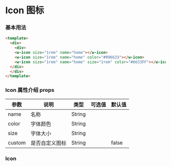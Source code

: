# Icon 图标 

### 基本用法

```html
<template>
  <div>
    <div>
    <w-icon size="1rem" name="home"></w-icon>
    <w-icon size="1rem" name="home" color="#996633"></w-icon>
    <w-icon size="1rem" name="home" size="1rem" color="#6633FF"></w-icon>
  </div>
  </div>
</template>
```

###  Icon 属性介绍 props

| 参数           | 说明         | 类型       | 可选值        | 默认值     |
|---------------|--------------|-----------|--------------|-----------|
| name          | 名称          | String    |              |          |
| color         | 字体颜色       | String    |              |          | 
| size          | 字体大小       | String    |              |          | 
| custom        | 是否自定义图标  | String    |              |   false  | 



###  Icon

<template>
    <div class="icon-section">
	    <div class="icon-section">
			<h3>Arrows &amp; Direction Icons </h3>
			<div class="icon-container">
				<span class="ti-arrow-up"></span><span class="icon-name"> arrow-up</span>
			</div>
			<div class="icon-container">
				<span class="ti-arrow-right"></span><span class="icon-name"> arrow-right</span>
			</div>
			<div class="icon-container">
				<span class="ti-arrow-left"></span><span class="icon-name"> arrow-left</span>
			</div>
			<div class="icon-container">
				<span class="ti-arrow-down"></span><span class="icon-name"> arrow-down</span>
			</div>
			<div class="icon-container">
				<span class="ti-arrows-vertical"></span><span class="icon-name"> arrows-vertical</span>
			</div>
			<div class="icon-container">
				<span class="ti-arrows-horizontal"></span><span class="icon-name"> arrows-horizontal</span>
			</div>
			<div class="icon-container">
				<span class="ti-angle-up"></span><span class="icon-name"> angle-up</span>
			</div>
			<div class="icon-container">
				<span class="ti-angle-right"></span><span class="icon-name"> angle-right</span>
			</div>
			<div class="icon-container">
				<span class="ti-angle-left"></span><span class="icon-name"> angle-left</span>
			</div>
			<div class="icon-container">
				<span class="ti-angle-down"></span><span class="icon-name"> angle-down</span>
			</div>	
			<div class="icon-container">
				<span class="ti-angle-double-up"></span><span class="icon-name"> angle-double-up</span>
			</div>
			<div class="icon-container">
				<span class="ti-angle-double-right"></span><span class="icon-name"> angle-double-right</span>
			</div>
			<div class="icon-container">
				<span class="ti-angle-double-left"></span><span class="icon-name"> angle-double-left</span>
			</div>
			<div class="icon-container">
				<span class="ti-angle-double-down"></span><span class="icon-name"> angle-double-down</span>
			</div>					
			<div class="icon-container">
				<span class="ti-move"></span><span class="icon-name"> move</span>
			</div>
			<div class="icon-container">
				<span class="ti-fullscreen"></span><span class="icon-name"> fullscreen</span>
			</div>
			<div class="icon-container">
				<span class="ti-arrow-top-right"></span><span class="icon-name"> arrow-top-right</span>
			</div>
			<div class="icon-container">
				<span class="ti-arrow-top-left"></span><span class="icon-name"> arrow-top-left</span>
			</div>
			<div class="icon-container">
				<span class="ti-arrow-circle-up"></span><span class="icon-name"> arrow-circle-up</span>
			</div>
			<div class="icon-container">
				<span class="ti-arrow-circle-right"></span><span class="icon-name"> arrow-circle-right</span>
			</div>
			<div class="icon-container">
				<span class="ti-arrow-circle-left"></span><span class="icon-name"> arrow-circle-left</span>
			</div>
			<div class="icon-container">
				<span class="ti-arrow-circle-down"></span><span class="icon-name"> arrow-circle-down</span>
			</div>
			<div class="icon-container">
				<span class="ti-arrows-corner"></span><span class="icon-name"> arrows-corner</span>
			</div>
			<div class="icon-container">
				<span class="ti-split-v"></span><span class="icon-name"> split-v</span>
			</div>
			<div class="icon-container">
				<span class="ti-split-v-alt"></span><span class="icon-name"> split-v-alt</span>
			</div>
			<div class="icon-container">
				<span class="ti-split-h"></span><span class="icon-name"> split-h</span>
			</div>
			<div class="icon-container">
				<span class="ti-hand-point-up"></span><span class="icon-name"> hand-point-up</span>
			</div>
			<div class="icon-container">
				<span class="ti-hand-point-right"></span><span class="icon-name"> hand-point-right</span>
			</div>
			<div class="icon-container">
				<span class="ti-hand-point-left"></span><span class="icon-name"> hand-point-left</span>
			</div>
			<div class="icon-container">
				<span class="ti-hand-point-down"></span><span class="icon-name"> hand-point-down</span>
			</div>
			<div class="icon-container">
				<span class="ti-back-right"></span><span class="icon-name"> back-right</span>
			</div>
			<div class="icon-container">
				<span class="ti-back-left"></span><span class="icon-name"> back-left</span>
			</div>
			<div class="icon-container">
				<span class="ti-exchange-vertical"></span><span class="icon-name"> exchange-vertical</span>
			</div>
		</div> <!-- Arrows Icons -->
		<h3>Web App Icons</h3>
		<div class="icon-section">
			<div class="icon-container">
				<span class="ti-wand"></span><span class="icon-name"> wand</span>
			</div>
			<div class="icon-container">
				<span class="ti-save"></span><span class="icon-name"> save</span>
			</div>
			<div class="icon-container">
				<span class="ti-save-alt"></span><span class="icon-name"> save-alt</span>
			</div>
			<div class="icon-container">
				<span class="ti-direction"></span><span class="icon-name"> direction</span>
			</div>
			<div class="icon-container">
				<span class="ti-direction-alt"></span><span class="icon-name"> direction-alt</span>
			</div>
			<div class="icon-container">
				<span class="ti-user"></span><span class="icon-name"> user</span>
			</div>
			<div class="icon-container">
				<span class="ti-link"></span><span class="icon-name"> link</span>
			</div>
			<div class="icon-container">
				<span class="ti-unlink"></span><span class="icon-name"> unlink</span>
			</div>
			<div class="icon-container">
				<span class="ti-trash"></span><span class="icon-name"> trash</span>
			</div>
			<div class="icon-container">
				<span class="ti-target"></span><span class="icon-name"> target</span>
			</div>
			<div class="icon-container">
				<span class="ti-tag"></span><span class="icon-name"> tag</span>
			</div>
			<div class="icon-container">
				<span class="ti-desktop"></span><span class="icon-name"> desktop</span>
			</div>
			<div class="icon-container">
				<span class="ti-tablet"></span><span class="icon-name"> tablet</span>
			</div>
			<div class="icon-container">
				<span class="ti-mobile"></span><span class="icon-name"> mobile</span>
			</div>
			<div class="icon-container">
				<span class="ti-email"></span><span class="icon-name"> email</span>
			</div>	
			<div class="icon-container">
				<span class="ti-star"></span><span class="icon-name"> star</span>
			</div>
			<div class="icon-container">
				<span class="ti-spray"></span><span class="icon-name"> spray</span>
			</div>
			<div class="icon-container">
				<span class="ti-signal"></span><span class="icon-name"> signal</span>
			</div>
			<div class="icon-container">
				<span class="ti-shopping-cart"></span><span class="icon-name"> shopping-cart</span>
			</div>
			<div class="icon-container">
				<span class="ti-shopping-cart-full"></span><span class="icon-name"> shopping-cart-full</span>
			</div>
			<div class="icon-container">
				<span class="ti-settings"></span><span class="icon-name"> settings</span>
			</div>
			<div class="icon-container">
				<span class="ti-search"></span><span class="icon-name"> search</span>
			</div>
			<div class="icon-container">
				<span class="ti-zoom-in"></span><span class="icon-name"> zoom-in</span>
			</div>
			<div class="icon-container">
				<span class="ti-zoom-out"></span><span class="icon-name"> zoom-out</span>
			</div>
			<div class="icon-container">
				<span class="ti-cut"></span><span class="icon-name"> cut</span>
			</div>
			<div class="icon-container">
				<span class="ti-ruler"></span><span class="icon-name"> ruler</span>
			</div>
			<div class="icon-container">
				<span class="ti-ruler-alt-2"></span><span class="icon-name"> ruler-alt-2</span>
			</div>			
			<div class="icon-container">
				<span class="ti-ruler-pencil"></span><span class="icon-name"> ruler-pencil</span>
			</div>
			<div class="icon-container">
				<span class="ti-ruler-alt"></span><span class="icon-name"> ruler-alt</span>
			</div>
			<div class="icon-container">
				<span class="ti-bookmark"></span><span class="icon-name"> bookmark</span>
			</div>
			<div class="icon-container">
				<span class="ti-bookmark-alt"></span><span class="icon-name"> bookmark-alt</span>
			</div>
			<div class="icon-container">
				<span class="ti-reload"></span><span class="icon-name"> reload</span>
			</div>
			<div class="icon-container">
				<span class="ti-plus"></span><span class="icon-name"> plus</span>
			</div>
			<div class="icon-container">
				<span class="ti-minus"></span><span class="icon-name"> minus</span>
			</div>
			<div class="icon-container">
				<span class="ti-close"></span><span class="icon-name"> close</span>
			</div>			
			<div class="icon-container">
				<span class="ti-pin"></span><span class="icon-name"> pin</span>
			</div>
			<div class="icon-container">
				<span class="ti-pencil"></span><span class="icon-name"> pencil</span>
			</div>
		  	<div class="icon-container">
				<span class="ti-pencil-alt"></span><span class="icon-name"> pencil-alt</span>
			</div>
			<div class="icon-container">
				<span class="ti-paint-roller"></span><span class="icon-name"> paint-roller</span>
			</div>
			<div class="icon-container">
				<span class="ti-paint-bucket"></span><span class="icon-name"> paint-bucket</span>
			</div>
			<div class="icon-container">
				<span class="ti-na"></span><span class="icon-name"> na</span>
			</div>
			<div class="icon-container">
				<span class="ti-medall"></span><span class="icon-name"> medall</span>
			</div>
			<div class="icon-container">
				<span class="ti-medall-alt"></span><span class="icon-name"> medall-alt</span>
			</div>
			<div class="icon-container">
				<span class="ti-marker"></span><span class="icon-name"> marker</span>
			</div>
			<div class="icon-container">
				<span class="ti-marker-alt"></span><span class="icon-name"> marker-alt</span>
			</div>
			<div class="icon-container">
				<span class="ti-lock"></span><span class="icon-name"> lock</span>
			</div>
			<div class="icon-container">
				<span class="ti-unlock"></span><span class="icon-name"> unlock</span>
			</div>
			<div class="icon-container">
				<span class="ti-location-arrow"></span><span class="icon-name"> location-arrow</span>
			</div>
			<div class="icon-container">
				<span class="ti-layout"></span><span class="icon-name"> layout</span>
			</div>
			<div class="icon-container">
				<span class="ti-layers"></span><span class="icon-name"> layers</span>
			</div>
			<div class="icon-container">
				<span class="ti-layers-alt"></span><span class="icon-name"> layers-alt</span>
			</div>
			<div class="icon-container">
				<span class="ti-key"></span><span class="icon-name"> key</span>
			</div>
			<div class="icon-container">
				<span class="ti-image"></span><span class="icon-name"> image</span>
			</div>
			<div class="icon-container">
				<span class="ti-heart"></span><span class="icon-name"> heart</span>
			</div>
			<div class="icon-container">
				<span class="ti-heart-broken"></span><span class="icon-name"> heart-broken</span>
			</div>
			<div class="icon-container">
				<span class="ti-hand-stop"></span><span class="icon-name"> hand-stop</span>
			</div>
			<div class="icon-container">
				<span class="ti-hand-open"></span><span class="icon-name"> hand-open</span>
			</div>
			<div class="icon-container">
				<span class="ti-hand-drag"></span><span class="icon-name"> hand-drag</span>
			</div>
			<div class="icon-container">
				<span class="ti-flag"></span><span class="icon-name"> flag</span>
			</div>
			<div class="icon-container">
				<span class="ti-flag-alt"></span><span class="icon-name"> flag-alt</span>
			</div>
			<div class="icon-container">
				<span class="ti-flag-alt-2"></span><span class="icon-name"> flag-alt-2</span>
			</div>
			<div class="icon-container">
				<span class="ti-eye"></span><span class="icon-name"> eye</span>
			</div>
			<div class="icon-container">
				<span class="ti-import"></span><span class="icon-name"> import</span>
			</div>			
			<div class="icon-container">
				<span class="ti-export"></span><span class="icon-name"> export</span>
			</div>
			<div class="icon-container">
				<span class="ti-cup"></span><span class="icon-name"> cup</span>
			</div>
			<div class="icon-container">
				<span class="ti-crown"></span><span class="icon-name"> crown</span>
			</div>
			<div class="icon-container">
				<span class="ti-comments"></span><span class="icon-name"> comments</span>
			</div>
			<div class="icon-container">
				<span class="ti-comment"></span><span class="icon-name"> comment</span>
			</div>
			<div class="icon-container">
				<span class="ti-comment-alt"></span><span class="icon-name"> comment-alt</span>
			</div>
			<div class="icon-container">
				<span class="ti-thought"></span><span class="icon-name"> thought</span>
			</div>			
			<div class="icon-container">
				<span class="ti-clip"></span><span class="icon-name"> clip</span>
			</div>
			<div class="icon-container">
				<span class="ti-check"></span><span class="icon-name"> check</span>
			</div>
			<div class="icon-container">
				<span class="ti-check-box"></span><span class="icon-name"> check-box</span>
			</div>
			<div class="icon-container">
				<span class="ti-camera"></span><span class="icon-name"> camera</span>
			</div>
			<div class="icon-container">
				<span class="ti-announcement"></span><span class="icon-name"> announcement</span>
			</div>
			<div class="icon-container">
				<span class="ti-brush"></span><span class="icon-name"> brush</span>
			</div>
			<div class="icon-container">
				<span class="ti-brush-alt"></span><span class="icon-name"> brush-alt</span>
			</div>
			<div class="icon-container">
				<span class="ti-palette"></span><span class="icon-name"> palette</span>
			</div>			
			<div class="icon-container">
				<span class="ti-briefcase"></span><span class="icon-name"> briefcase</span>
			</div>
			<div class="icon-container">
				<span class="ti-bolt"></span><span class="icon-name"> bolt</span>
			</div>
			<div class="icon-container">
				<span class="ti-bolt-alt"></span><span class="icon-name"> bolt-alt</span>
			</div>
			<div class="icon-container">
				<span class="ti-blackboard"></span><span class="icon-name"> blackboard</span>
			</div>
			<div class="icon-container">
				<span class="ti-bag"></span><span class="icon-name"> bag</span>
			</div>
			<div class="icon-container">
				<span class="ti-world"></span><span class="icon-name"> world</span>
			</div>
			<div class="icon-container">
				<span class="ti-wheelchair"></span><span class="icon-name"> wheelchair</span>
			</div>
			<div class="icon-container">
				<span class="ti-car"></span><span class="icon-name"> car</span>
			</div>
			<div class="icon-container">
				<span class="ti-truck"></span><span class="icon-name"> truck</span>
			</div>
			<div class="icon-container">
				<span class="ti-timer"></span><span class="icon-name"> timer</span>
			</div>
			<div class="icon-container">
				<span class="ti-ticket"></span><span class="icon-name"> ticket</span>
			</div>
			<div class="icon-container">
				<span class="ti-thumb-up"></span><span class="icon-name"> thumb-up</span>
			</div>
			<div class="icon-container">
				<span class="ti-thumb-down"></span><span class="icon-name"> thumb-down</span>
			</div>
			<div class="icon-container">
				<span class="ti-stats-up"></span><span class="icon-name"> stats-up</span>
			</div>
			<div class="icon-container">
				<span class="ti-stats-down"></span><span class="icon-name"> stats-down</span>
			</div>
			<div class="icon-container">
				<span class="ti-shine"></span><span class="icon-name"> shine</span>
			</div>
			<div class="icon-container">
				<span class="ti-shift-right"></span><span class="icon-name"> shift-right</span>
			</div>
			<div class="icon-container">
				<span class="ti-shift-left"></span><span class="icon-name"> shift-left</span>
			</div>
			<div class="icon-container">
				<span class="ti-shift-right-alt"></span><span class="icon-name"> shift-right-alt</span>
			</div>
			<div class="icon-container">
				<span class="ti-shift-left-alt"></span><span class="icon-name"> shift-left-alt</span>
			</div>
			<div class="icon-container">
				<span class="ti-shield"></span><span class="icon-name"> shield</span>
			</div>
			<div class="icon-container">
				<span class="ti-notepad"></span><span class="icon-name"> notepad</span>
			</div>
			<div class="icon-container">
				<span class="ti-server"></span><span class="icon-name"> server</span>
			</div>
			<div class="icon-container">
				<span class="ti-pulse"></span><span class="icon-name"> pulse</span>
			</div>
			<div class="icon-container">
				<span class="ti-printer"></span><span class="icon-name"> printer</span>
			</div>
			<div class="icon-container">
				<span class="ti-power-off"></span><span class="icon-name"> power-off</span>
			</div>
			<div class="icon-container">
				<span class="ti-plug"></span><span class="icon-name"> plug</span>
			</div>
			<div class="icon-container">
				<span class="ti-pie-chart"></span><span class="icon-name"> pie-chart</span>
			</div>
			<div class="icon-container">
				<span class="ti-panel"></span><span class="icon-name"> panel</span>
			</div>
			<div class="icon-container">
				<span class="ti-package"></span><span class="icon-name"> package</span>
			</div>
			<div class="icon-container">
				<span class="ti-music"></span><span class="icon-name"> music</span>
			</div>
			<div class="icon-container">
				<span class="ti-music-alt"></span><span class="icon-name"> music-alt</span>
			</div>
			<div class="icon-container">
				<span class="ti-mouse"></span><span class="icon-name"> mouse</span>
			</div>
			<div class="icon-container">
				<span class="ti-mouse-alt"></span><span class="icon-name"> mouse-alt</span>
			</div>
			<div class="icon-container">
				<span class="ti-money"></span><span class="icon-name"> money</span>
			</div>
			<div class="icon-container">
				<span class="ti-microphone"></span><span class="icon-name"> microphone</span>
			</div>
			<div class="icon-container">
				<span class="ti-menu"></span><span class="icon-name"> menu</span>
			</div>
			<div class="icon-container">
				<span class="ti-menu-alt"></span><span class="icon-name"> menu-alt</span>
			</div>
			<div class="icon-container">
				<span class="ti-map"></span><span class="icon-name"> map</span>
			</div>
			<div class="icon-container">
				<span class="ti-map-alt"></span><span class="icon-name"> map-alt</span>
			</div>
			<div class="icon-container">
				<span class="ti-location-pin"></span><span class="icon-name"> location-pin</span>
			</div>
			<div class="icon-container">
				<span class="ti-light-bulb"></span><span class="icon-name"> light-bulb</span>
			</div>
			<div class="icon-container">
				<span class="ti-info"></span><span class="icon-name"> info</span>
			</div>
			<div class="icon-container">
				<span class="ti-infinite"></span><span class="icon-name"> infinite</span>
			</div>
			<div class="icon-container">
				<span class="ti-id-badge"></span><span class="icon-name"> id-badge</span>
			</div>
			<div class="icon-container">
				<span class="ti-hummer"></span><span class="icon-name"> hummer</span>
			</div>
			<div class="icon-container">
				<span class="ti-home"></span><span class="icon-name"> home</span>
			</div>
			<div class="icon-container">
				<span class="ti-help"></span><span class="icon-name"> help</span>
			</div>
			<div class="icon-container">
				<span class="ti-headphone"></span><span class="icon-name"> headphone</span>
			</div>
			<div class="icon-container">
				<span class="ti-harddrives"></span><span class="icon-name"> harddrives</span>
			</div>
			<div class="icon-container">
				<span class="ti-harddrive"></span><span class="icon-name"> harddrive</span>
			</div>
			<div class="icon-container">
				<span class="ti-gift"></span><span class="icon-name"> gift</span>
			</div>
			<div class="icon-container">
				<span class="ti-game"></span><span class="icon-name"> game</span>
			</div>
			<div class="icon-container">
				<span class="ti-filter"></span><span class="icon-name"> filter</span>
			</div>
			<div class="icon-container">
				<span class="ti-files"></span><span class="icon-name"> files</span>
			</div>
			<div class="icon-container">
				<span class="ti-file"></span><span class="icon-name"> file</span>
			</div>
			<div class="icon-container">
				<span class="ti-zip"></span><span class="icon-name"> zip</span>
			</div>
			<div class="icon-container">
				<span class="ti-folder"></span><span class="icon-name"> folder</span>
			</div>			
			<div class="icon-container">
				<span class="ti-envelope"></span><span class="icon-name"> envelope</span>
			</div>
			<div class="icon-container">
				<span class="ti-dashboard"></span><span class="icon-name"> dashboard</span>
			</div>
			<div class="icon-container">
				<span class="ti-cloud"></span><span class="icon-name"> cloud</span>
			</div>
			<div class="icon-container">
				<span class="ti-cloud-up"></span><span class="icon-name"> cloud-up</span>
			</div>
			<div class="icon-container">
				<span class="ti-cloud-down"></span><span class="icon-name"> cloud-down</span>
			</div>
			<div class="icon-container">
				<span class="ti-clipboard"></span><span class="icon-name"> clipboard</span>
			</div>
			<div class="icon-container">
				<span class="ti-calendar"></span><span class="icon-name"> calendar</span>
			</div>
			<div class="icon-container">
				<span class="ti-book"></span><span class="icon-name"> book</span>
			</div>
			<div class="icon-container">
				<span class="ti-bell"></span><span class="icon-name"> bell</span>
			</div>
			<div class="icon-container">
				<span class="ti-basketball"></span><span class="icon-name"> basketball</span>
			</div>
			<div class="icon-container">
				<span class="ti-bar-chart"></span><span class="icon-name"> bar-chart</span>
			</div>
			<div class="icon-container">
				<span class="ti-bar-chart-alt"></span><span class="icon-name"> bar-chart-alt</span>
			</div>
			<div class="icon-container">
				<span class="ti-archive"></span><span class="icon-name"> archive</span>
			</div>
			<div class="icon-container">
				<span class="ti-anchor"></span><span class="icon-name"> anchor</span>
			</div>
			<div class="icon-container">
				<span class="ti-alert"></span><span class="icon-name"> alert</span>
			</div>
			<div class="icon-container">
				<span class="ti-alarm-clock"></span><span class="icon-name"> alarm-clock</span>
			</div>
			<div class="icon-container">
				<span class="ti-agenda"></span><span class="icon-name"> agenda</span>
			</div>
			<div class="icon-container">
				<span class="ti-write"></span><span class="icon-name"> write</span>
			</div>
			<div class="icon-container">
				<span class="ti-wallet"></span><span class="icon-name"> wallet</span>
			</div>
			<div class="icon-container">
				<span class="ti-video-clapper"></span><span class="icon-name"> video-clapper</span>
			</div>
			<div class="icon-container">
				<span class="ti-video-camera"></span><span class="icon-name"> video-camera</span>
			</div>
			<div class="icon-container">
				<span class="ti-vector"></span><span class="icon-name"> vector</span>
			</div>
			<div class="icon-container">
				<span class="ti-support"></span><span class="icon-name"> support</span>
			</div>
			<div class="icon-container">
				<span class="ti-stamp"></span><span class="icon-name"> stamp</span>
			</div>
			<div class="icon-container">
				<span class="ti-slice"></span><span class="icon-name"> slice</span>
			</div>
			<div class="icon-container">
				<span class="ti-shortcode"></span><span class="icon-name"> shortcode</span>
			</div>
			<div class="icon-container">
				<span class="ti-receipt"></span><span class="icon-name"> receipt</span>
			</div>
			<div class="icon-container">
				<span class="ti-pin2"></span><span class="icon-name"> pin2</span>
			</div>
			<div class="icon-container">
				<span class="ti-pin-alt"></span><span class="icon-name"> pin-alt</span>
			</div>
			<div class="icon-container">
				<span class="ti-pencil-alt2"></span><span class="icon-name"> pencil-alt2</span>
			</div>
			<div class="icon-container">
				<span class="ti-eraser"></span><span class="icon-name"> eraser</span>
			</div>			
			<div class="icon-container">
				<span class="ti-more"></span><span class="icon-name"> more</span>
			</div>
			<div class="icon-container">
				<span class="ti-more-alt"></span><span class="icon-name"> more-alt</span>
			</div>
			<div class="icon-container">
				<span class="ti-microphone-alt"></span><span class="icon-name"> microphone-alt</span>
			</div>
			<div class="icon-container">
				<span class="ti-magnet"></span><span class="icon-name"> magnet</span>
			</div>
			<div class="icon-container">
				<span class="ti-line-double"></span><span class="icon-name"> line-double</span>
			</div>
			<div class="icon-container">
				<span class="ti-line-dotted"></span><span class="icon-name"> line-dotted</span>
			</div>
			<div class="icon-container">
				<span class="ti-line-dashed"></span><span class="icon-name"> line-dashed</span>
			</div>
			<div class="icon-container">
				<span class="ti-ink-pen"></span><span class="icon-name"> ink-pen</span>
			</div>
			<div class="icon-container">
				<span class="ti-info-alt"></span><span class="icon-name"> info-alt</span>
			</div>
			<div class="icon-container">
				<span class="ti-help-alt"></span><span class="icon-name"> help-alt</span>
			</div>
			<div class="icon-container">
				<span class="ti-headphone-alt"></span><span class="icon-name"> headphone-alt</span>
			</div>
			<div class="icon-container">
				<span class="ti-gallery"></span><span class="icon-name"> gallery</span>
			</div>
			<div class="icon-container">
				<span class="ti-face-smile"></span><span class="icon-name"> face-smile</span>
			</div>
			<div class="icon-container">
				<span class="ti-face-sad"></span><span class="icon-name"> face-sad</span>
			</div>
			<div class="icon-container">
				<span class="ti-credit-card"></span><span class="icon-name"> credit-card</span>
			</div>
			<div class="icon-container">
				<span class="ti-comments-smiley"></span><span class="icon-name"> comments-smiley</span>
			</div>
			<div class="icon-container">
				<span class="ti-time"></span><span class="icon-name"> time</span>
			</div>
			<div class="icon-container">
				<span class="ti-share"></span><span class="icon-name"> share</span>
			</div>
			<div class="icon-container">
				<span class="ti-share-alt"></span><span class="icon-name"> share-alt</span>
			</div>
			<div class="icon-container">
				<span class="ti-rocket"></span><span class="icon-name"> rocket</span>
			</div>
			<div class="icon-container">
				<span class="ti-new-window"></span><span class="icon-name"> new-window</span>
			</div>
			<div class="icon-container">
				<span class="ti-rss"></span><span class="icon-name"> rss</span>
			</div>
			<div class="icon-container">
				<span class="ti-rss-alt"></span><span class="icon-name"> rss-alt</span>
			</div>
		</div>
		<div class="icon-section">
			<h3>Control Icons</h3>
			<div class="icon-container">
				<span class="ti-control-stop"></span><span class="icon-name"> control-stop</span>
			</div>
			<div class="icon-container">
				<span class="ti-control-shuffle"></span><span class="icon-name"> control-shuffle</span>
			</div>
			<div class="icon-container">
				<span class="ti-control-play"></span><span class="icon-name"> control-play</span>
			</div>
			<div class="icon-container">
				<span class="ti-control-pause"></span><span class="icon-name"> control-pause</span>
			</div>
			<div class="icon-container">
				<span class="ti-control-forward"></span><span class="icon-name"> control-forward</span>
			</div>
			<div class="icon-container">
				<span class="ti-control-backward"></span><span class="icon-name"> control-backward</span>
			</div>	
			<div class="icon-container">
				<span class="ti-volume"></span><span class="icon-name"> volume</span>
			</div>
			<div class="icon-container">
				<span class="ti-control-skip-forward"></span><span class="icon-name"> control-skip-forward</span>
			</div>
			<div class="icon-container">
				<span class="ti-control-skip-backward"></span><span class="icon-name"> control-skip-backward</span>
			</div>
			<div class="icon-container">
				<span class="ti-control-record"></span><span class="icon-name"> control-record</span>
			</div>
			<div class="icon-container">
				<span class="ti-control-eject"></span><span class="icon-name"> control-eject</span>
			</div>			
		</div>
		<div class="icon-section">
			<h3>Text Editor</h3>
			<div class="icon-container">
				<span class="ti-paragraph"></span><span class="icon-name"> paragraph</span>
			</div>
			<div class="icon-container">
				<span class="ti-uppercase"></span><span class="icon-name"> uppercase</span>
			</div>
			<div class="icon-container">
				<span class="ti-underline"></span><span class="icon-name"> underline</span>
			</div>
			<div class="icon-container">
				<span class="ti-text"></span><span class="icon-name"> text</span>
			</div>
			<div class="icon-container">
				<span class="ti-Italic"></span><span class="icon-name"> ti-Italic</span>
			</div>
			<div class="icon-container">
				<span class="ti-smallcap"></span><span class="icon-name"> smallcap</span>
			</div>
			<div class="icon-container">
				<span class="ti-list"></span><span class="icon-name"> list</span>
			</div>
			<div class="icon-container">
				<span class="ti-list-ol"></span><span class="icon-name"> list-ol</span>
			</div>
			<div class="icon-container">
				<span class="ti-align-right"></span><span class="icon-name"> align-right</span>
			</div>
			<div class="icon-container">
				<span class="ti-align-left"></span><span class="icon-name"> align-left</span>
			</div>
			<div class="icon-container">
				<span class="ti-align-justify"></span><span class="icon-name"> align-justify</span>
			</div>
			<div class="icon-container">
				<span class="ti-align-center"></span><span class="icon-name"> align-center</span>
			</div>
			<div class="icon-container">
				<span class="ti-quote-right"></span><span class="icon-name"> quote-right</span>
			</div>
			<div class="icon-container">
				<span class="ti-quote-left"></span><span class="icon-name"> quote-left</span>
			</div>
		</div> <!-- Text Editor -->
		<div class="icon-section">
			<h3>Layout Icons</h3>
			<div class="icon-container">
				<span class="ti-layout-width-full"></span><span class="icon-name"> layout-width-full</span>
			</div>
			<div class="icon-container">
				<span class="ti-layout-width-default"></span><span class="icon-name"> layout-width-default</span>
			</div>
			<div class="icon-container">
				<span class="ti-layout-width-default-alt"></span><span class="icon-name"> layout-width-default-alt</span>
			</div>
			<div class="icon-container">
				<span class="ti-layout-tab"></span><span class="icon-name"> layout-tab</span>
			</div>
			<div class="icon-container">
				<span class="ti-layout-tab-window"></span><span class="icon-name"> layout-tab-window</span>
			</div>
			<div class="icon-container">
				<span class="ti-layout-tab-v"></span><span class="icon-name"> layout-tab-v</span>
			</div>
			<div class="icon-container">
				<span class="ti-layout-tab-min"></span><span class="icon-name"> layout-tab-min</span>
			</div>
			<div class="icon-container">
				<span class="ti-layout-slider"></span><span class="icon-name"> layout-slider</span>
			</div>
			<div class="icon-container">
				<span class="ti-layout-slider-alt"></span><span class="icon-name"> layout-slider-alt</span>
			</div>
			<div class="icon-container">
				<span class="ti-layout-sidebar-right"></span><span class="icon-name"> layout-sidebar-right</span>
			</div>
			<div class="icon-container">
				<span class="ti-layout-sidebar-none"></span><span class="icon-name"> layout-sidebar-none</span>
			</div>
			<div class="icon-container">
				<span class="ti-layout-sidebar-left"></span><span class="icon-name"> layout-sidebar-left</span>
			</div>
			<div class="icon-container">
				<span class="ti-layout-placeholder"></span><span class="icon-name"> layout-placeholder</span>
			</div>
			<div class="icon-container">
				<span class="ti-layout-menu"></span><span class="icon-name"> layout-menu</span>
			</div>
			<div class="icon-container">
				<span class="ti-layout-menu-v"></span><span class="icon-name"> layout-menu-v</span>
			</div>
			<div class="icon-container">
				<span class="ti-layout-menu-separated"></span><span class="icon-name"> layout-menu-separated</span>
			</div>
			<div class="icon-container">
				<span class="ti-layout-menu-full"></span><span class="icon-name"> layout-menu-full</span>
			</div>
			<div class="icon-container">
				<span class="ti-layout-media-right"></span><span class="icon-name"> layout-media-right</span>
			</div>
			<div class="icon-container">
				<span class="ti-layout-media-right-alt"></span><span class="icon-name"> layout-media-right-alt</span>
			</div>
			<div class="icon-container">
				<span class="ti-layout-media-overlay"></span><span class="icon-name"> layout-media-overlay</span>
			</div>
			<div class="icon-container">
				<span class="ti-layout-media-overlay-alt"></span><span class="icon-name"> layout-media-overlay-alt</span>
			</div>
			<div class="icon-container">
				<span class="ti-layout-media-overlay-alt-2"></span><span class="icon-name"> layout-media-overlay-alt-2</span>
			</div>
			<div class="icon-container">
				<span class="ti-layout-media-left"></span><span class="icon-name"> layout-media-left</span>
			</div>
			<div class="icon-container">
				<span class="ti-layout-media-left-alt"></span><span class="icon-name"> layout-media-left-alt</span>
			</div>
			<div class="icon-container">
				<span class="ti-layout-media-center"></span><span class="icon-name"> layout-media-center</span>
			</div>
			<div class="icon-container">
				<span class="ti-layout-media-center-alt"></span><span class="icon-name"> layout-media-center-alt</span>
			</div>
			<div class="icon-container">
				<span class="ti-layout-list-thumb"></span><span class="icon-name"> layout-list-thumb</span>
			</div>
			<div class="icon-container">
				<span class="ti-layout-list-thumb-alt"></span><span class="icon-name"> layout-list-thumb-alt</span>
			</div>
			<div class="icon-container">
				<span class="ti-layout-list-post"></span><span class="icon-name"> layout-list-post</span>
			</div>
			<div class="icon-container">
				<span class="ti-layout-list-large-image"></span><span class="icon-name"> layout-list-large-image</span>
			</div>
			<div class="icon-container">
				<span class="ti-layout-line-solid"></span><span class="icon-name"> layout-line-solid</span>
			</div>
			<div class="icon-container">
				<span class="ti-layout-grid4"></span><span class="icon-name"> layout-grid4</span>
			</div>
			<div class="icon-container">
				<span class="ti-layout-grid3"></span><span class="icon-name"> layout-grid3</span>
			</div>
			<div class="icon-container">
				<span class="ti-layout-grid2"></span><span class="icon-name"> layout-grid2</span>
			</div>
			<div class="icon-container">
				<span class="ti-layout-grid2-thumb"></span><span class="icon-name"> layout-grid2-thumb</span>
			</div>
			<div class="icon-container">
				<span class="ti-layout-cta-right"></span><span class="icon-name"> layout-cta-right</span>
			</div>
			<div class="icon-container">
				<span class="ti-layout-cta-left"></span><span class="icon-name"> layout-cta-left</span>
			</div>
			<div class="icon-container">
				<span class="ti-layout-cta-center"></span><span class="icon-name"> layout-cta-center</span>
			</div>
			<div class="icon-container">
				<span class="ti-layout-cta-btn-right"></span><span class="icon-name"> layout-cta-btn-right</span>
			</div>
			<div class="icon-container">
				<span class="ti-layout-cta-btn-left"></span><span class="icon-name"> layout-cta-btn-left</span>
			</div>
			<div class="icon-container">
				<span class="ti-layout-column4"></span><span class="icon-name"> layout-column4</span>
			</div>
			<div class="icon-container">
				<span class="ti-layout-column3"></span><span class="icon-name"> layout-column3</span>
			</div>
			<div class="icon-container">
				<span class="ti-layout-column2"></span><span class="icon-name"> layout-column2</span>
			</div>
			<div class="icon-container">
				<span class="ti-layout-accordion-separated"></span><span class="icon-name"> layout-accordion-separated</span>
			</div>
			<div class="icon-container">
				<span class="ti-layout-accordion-merged"></span><span class="icon-name"> layout-accordion-merged</span>
			</div>
			<div class="icon-container">
				<span class="ti-layout-accordion-list"></span><span class="icon-name"> layout-accordion-list</span>
			</div>
			<div class="icon-container">
				<span class="ti-widgetized"></span><span class="icon-name"> widgetized</span>
			</div>
			<div class="icon-container">
				<span class="ti-widget"></span><span class="icon-name"> widget</span>
			</div>
			<div class="icon-container">
				<span class="ti-widget-alt"></span><span class="icon-name"> widget-alt</span>
			</div>
			<div class="icon-container">
				<span class="ti-view-list"></span><span class="icon-name"> view-list</span>
			</div>
			<div class="icon-container">
				<span class="ti-view-list-alt"></span><span class="icon-name"> view-list-alt</span>
			</div>
			<div class="icon-container">
				<span class="ti-view-grid"></span><span class="icon-name"> view-grid</span>
			</div>
			<div class="icon-container">
				<span class="ti-upload"></span><span class="icon-name"> upload</span>
			</div>
			<div class="icon-container">
				<span class="ti-download"></span><span class="icon-name"> download</span>
			</div>	
			<div class="icon-container">
				<span class="ti-loop"></span><span class="icon-name"> loop</span>
			</div>
			<div class="icon-container">
				<span class="ti-layout-sidebar-2"></span><span class="icon-name"> layout-sidebar-2</span>
			</div>
			<div class="icon-container">
				<span class="ti-layout-grid4-alt"></span><span class="icon-name"> layout-grid4-alt</span>
			</div>
			<div class="icon-container">
				<span class="ti-layout-grid3-alt"></span><span class="icon-name"> layout-grid3-alt</span>
			</div>
			<div class="icon-container">
				<span class="ti-layout-grid2-alt"></span><span class="icon-name"> layout-grid2-alt</span>
			</div>
			<div class="icon-container">
				<span class="ti-layout-column4-alt"></span><span class="icon-name"> layout-column4-alt</span>
			</div>
			<div class="icon-container">
				<span class="ti-layout-column3-alt"></span><span class="icon-name"> layout-column3-alt</span>
			</div>
			<div class="icon-container">
				<span class="ti-layout-column2-alt"></span><span class="icon-name"> layout-column2-alt</span>
			</div>		
		</div> <!-- Layout Icons -->
		<div class="icon-section">
			<h3>Brand Icons</h3>
			<div class="icon-container">
				<span class="ti-flickr"></span><span class="icon-name"> flickr</span>
			</div>
			<div class="icon-container">
				<span class="ti-flickr-alt"></span><span class="icon-name"> flickr-alt</span>
			</div>			
			<div class="icon-container">
				<span class="ti-instagram"></span><span class="icon-name"> instagram</span>
			</div>
			<div class="icon-container">
				<span class="ti-google"></span><span class="icon-name"> google</span>
			</div>
			<div class="icon-container">
				<span class="ti-github"></span><span class="icon-name"> github</span>
			</div>
			<div class="icon-container">
				<span class="ti-facebook"></span><span class="icon-name"> facebook</span>
			</div>
			<div class="icon-container">
				<span class="ti-dropbox"></span><span class="icon-name"> dropbox</span>
			</div>
			<div class="icon-container">
				<span class="ti-dropbox-alt"></span><span class="icon-name"> dropbox-alt</span>
			</div>
			<div class="icon-container">
				<span class="ti-dribbble"></span><span class="icon-name"> dribbble</span>
			</div>
			<div class="icon-container">
				<span class="ti-apple"></span><span class="icon-name"> apple</span>
			</div>
			<div class="icon-container">
				<span class="ti-android"></span><span class="icon-name"> android</span>
			</div>
			<div class="icon-container">
				<span class="ti-yahoo"></span><span class="icon-name"> yahoo</span>
			</div>
			<div class="icon-container">
				<span class="ti-trello"></span><span class="icon-name"> trello</span>
			</div>
			<div class="icon-container">
				<span class="ti-stack-overflow"></span><span class="icon-name"> stack-overflow</span>
			</div>
			<div class="icon-container">
				<span class="ti-soundcloud"></span><span class="icon-name"> soundcloud</span>
			</div>
			<div class="icon-container">
				<span class="ti-sharethis"></span><span class="icon-name"> sharethis</span>
			</div>
			<div class="icon-container">
				<span class="ti-sharethis-alt"></span><span class="icon-name"> sharethis-alt</span>
			</div>
			<div class="icon-container">
				<span class="ti-reddit"></span><span class="icon-name"> reddit</span>
			</div>
			<div class="icon-container">
				<span class="ti-microsoft"></span><span class="icon-name"> microsoft</span>
			</div>
			<div class="icon-container">
				<span class="ti-microsoft-alt"></span><span class="icon-name"> microsoft-alt</span>
			</div>
			<div class="icon-container">
				<span class="ti-linux"></span><span class="icon-name"> linux</span>
			</div>
			<div class="icon-container">
				<span class="ti-jsfiddle"></span><span class="icon-name"> jsfiddle</span>
			</div>
			<div class="icon-container">
				<span class="ti-joomla"></span><span class="icon-name"> joomla</span>
			</div>
			<div class="icon-container">
				<span class="ti-html5"></span><span class="icon-name"> html5</span>
			</div>
			<div class="icon-container">
				<span class="ti-css3"></span><span class="icon-name"> css3</span>
			</div>	
			<div class="icon-container">
				<span class="ti-drupal"></span><span class="icon-name"> drupal</span>
			</div>
			<div class="icon-container">
				<span class="ti-wordpress"></span><span class="icon-name"> wordpress</span>
			</div>		
			<div class="icon-container">
				<span class="ti-tumblr"></span><span class="icon-name"> tumblr</span>
			</div>
			<div class="icon-container">
				<span class="ti-tumblr-alt"></span><span class="icon-name"> tumblr-alt</span>
			</div>
			<div class="icon-container">
				<span class="ti-skype"></span><span class="icon-name"> skype</span>
			</div>
			<div class="icon-container">
				<span class="ti-youtube"></span><span class="icon-name"> youtube</span>
			</div>
			<div class="icon-container">
				<span class="ti-vimeo"></span><span class="icon-name"> vimeo</span>
			</div>
			<div class="icon-container">
				<span class="ti-vimeo-alt"></span><span class="icon-name"> vimeo-alt</span>
			</div>			
			<div class="icon-container">
				<span class="ti-twitter"></span><span class="icon-name"> twitter</span>
			</div>
			<div class="icon-container">
				<span class="ti-twitter-alt"></span><span class="icon-name"> twitter-alt</span>
			</div>
			<div class="icon-container">
				<span class="ti-linkedin"></span><span class="icon-name"> linkedin</span>
			</div>
			<div class="icon-container">
				<span class="ti-pinterest"></span><span class="icon-name"> pinterest</span>
			</div>
			<div class="icon-container">
				<span class="ti-pinterest-alt"></span><span class="icon-name"> pinterest-alt</span>
			</div>
			<div class="icon-container">
				<span class="ti-themify-logo"></span><span class="icon-name"> themify-logo</span>
			</div>
			<div class="icon-container">
				<span class="ti-themify-favicon"></span><span class="icon-name"> themify-favicon</span>
			</div>
			<div class="icon-container">
				<span class="ti-themify-favicon-alt"></span><span class="icon-name"> themify-favicon-alt</span>
			</div>
		</div> <!-- brand Icons -->
	</div>
  </div>
</template>


<style lang="less">
	@import '../../packages/icon/src/icons.css';

	.icon-container{
		display: inline-block;
		width: 220px;
	}
</style>